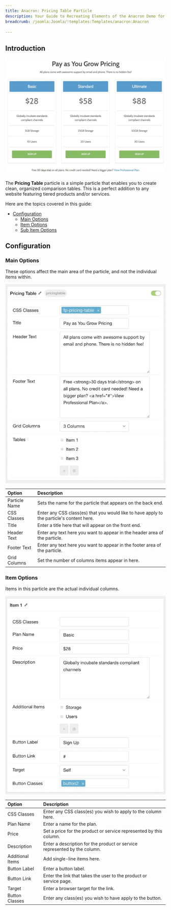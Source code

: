 ```yaml
---
title: Anacron: Pricing Table Particle
description: Your Guide to Recreating Elements of the Anacron Demo for Joomla
breadcrumb: /joomla:Joomla/!templates:Templates/anacron:Anacron

---
```


## Introduction

![](assets/particle_pricing1.jpeg)

The **Pricing Table** particle is a simple particle that enables you to create clean, organized comparison tables. This is a perfect addition to any website featuring tiered products and/or services.

Here are the topics covered in this guide:

* [Configuration](#configuration)
    - [Main Options](#main-options)
    - [Item Options](#item-options)
    - [Sub Item Options](#sub-item-options)

## Configuration

### Main Options 

These options affect the main area of the particle, and not the individual items within.

![](assets/particle_pricing2.jpeg)

| Option        | Description                                                                               |
| :-----        | :-----                                                                                    |
| Particle Name | Sets the name for the particle that appears on the back end.                              |
| CSS Classes   | Enter any CSS class(es) that you would like to have apply to the particle's content here. |
| Title         | Enter a title here that will appear on the front end.                                     |
| Header Text   | Enter any text here you want to appear in the header area of the particle.                |
| Footer Text   | Enter any text here you want to appear in the footer area of the particle.                |
| Grid Columns  | Set the number of columns items appear in here.                                           |


### Item Options

Items in this particle are the actual individual columns.

![](assets/particle_pricing3.jpeg)

| Option           | Description                                                               |
| :-----           | :-----                                                                    |
| CSS Classes      | Enter any CSS class(es) you wish to apply to the column here.             |
| Plan Name        | Enter a name for the plan.                                                |
| Price            | Set a price for the product or service represented by this column.        |
| Description      | Enter a description for the product or service represented by the column. |
| Additional Items | Add single-line items here.                                               |
| Button Label     | Enter a button label.                                                     |
| Button Link      | Enter the link that takes the user to the product or service page.        |
| Target           | Enter a browser target for the link.                                      |
| Button Classes   | Enter any class(es) you wish to have apply to the button.                 |